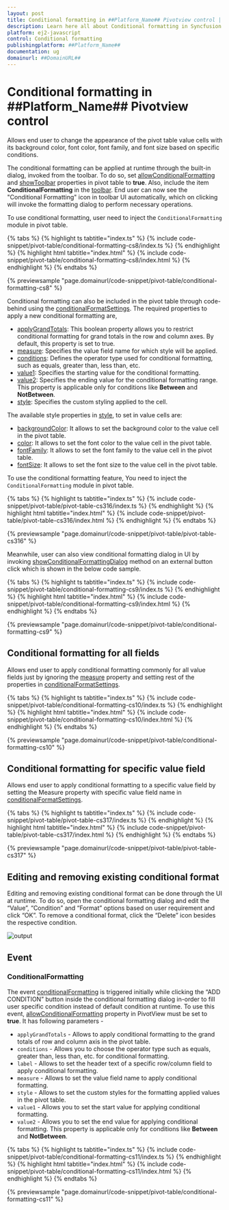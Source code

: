 ```yaml
---
layout: post
title: Conditional formatting in ##Platform_Name## Pivotview control | Syncfusion
description: Learn here all about Conditional formatting in Syncfusion ##Platform_Name## Pivotview control of Syncfusion Essential JS 2 and more.
platform: ej2-javascript
control: Conditional formatting 
publishingplatform: ##Platform_Name##
documentation: ug
domainurl: ##DomainURL##
---
```


# Conditional formatting in ##Platform_Name## Pivotview control

Allows end user to change the appearance of the pivot table value cells with its background color, font color, font family, and font size based on specific conditions.

The conditional formatting can be applied at runtime through the built-in dialog, invoked from the toolbar. To do so, set [allowConditionalFormatting](https://ej2.syncfusion.com/documentation/api/pivotview/#allowconditionalformatting) and [showToolbar](https://ej2.syncfusion.com/documentation/api/pivotview/#showToolbar) properties in pivot table to **true**. Also, include the item **ConditionalFormatting** in the [toolbar](https://ej2.syncfusion.com/documentation/api/pivotview/#toolbar). End user can now see the "Conditional Formatting" icon in toolbar UI automatically, which on clicking will invoke the formatting dialog to perform necessary operations.

To use conditional formatting, user need to inject the `ConditionalFormatting` module in pivot table.

{% tabs %}
{% highlight ts tabtitle="index.ts" %}
{% include code-snippet/pivot-table/conditional-formatting-cs8/index.ts %}
{% endhighlight %}
{% highlight html tabtitle="index.html" %}
{% include code-snippet/pivot-table/conditional-formatting-cs8/index.html %}
{% endhighlight %}
{% endtabs %}
          
{% previewsample "page.domainurl/code-snippet/pivot-table/conditional-formatting-cs8" %}

Conditional formatting can also be included in the pivot table through code-behind using the [conditionalFormatSettings](https://ej2.syncfusion.com/documentation/api/pivotview/conditionalFormatSettingsModel/). The required properties to apply a new conditional formatting are,

* [applyGrandTotals](https://ej2.syncfusion.com/documentation/api/pivotview/conditionalFormatSettingsModel/#applygrandtotals): This boolean property allows you to restrict conditional formatting for grand totals in the row and column axes. By default, this property is set to true.
* [measure](https://ej2.syncfusion.com/documentation/api/pivotview/conditionalFormatSettingsModel/#measure): Specifies the value field name for which style will be applied.
* [conditions](https://ej2.syncfusion.com/documentation/api/pivotview/conditionalFormatSettingsModel/#conditions): Defines the operator type used for conditional formatting, such as equals, greater than, less than, etc.
* [value1](https://ej2.syncfusion.com/documentation/api/pivotview/conditionalFormatSettingsModel/#value1): Specifies the starting value for the conditional formatting.
* [value2](https://ej2.syncfusion.com/documentation/api/pivotview/conditionalFormatSettingsModel/#value2.html): Specifies the ending value for the conditional formatting range. This property is applicable only for conditions like **Between** and **NotBetween**.
* [style](https://ej2.syncfusion.com/documentation/api/pivotview/conditionalFormatSettingsModel/#style): Specifies the custom styling applied to the cell.

The available style properties in [style](https://ej2.syncfusion.com/documentation/api/pivotview/style/), to set in value cells are:

* [backgroundColor](https://ej2.syncfusion.com/documentation/api/pivotview/style/#backgroundcolor): It allows to set the background color to the value cell in the pivot table.
* [color](https://ej2.syncfusion.com/documentation/api/pivotview/style/#color): It allows to set the font color to the value cell in the pivot table.
* [fontFamily](https://ej2.syncfusion.com/documentation/api/pivotview/style/#fontfamily): It allows to set the font family to the value cell in the pivot table.
* [fontSize](https://ej2.syncfusion.com/documentation/api/pivotview/style/#fontsize): It allows to set the font size to the value cell in the pivot table.

To use the conditional formatting feature, You need to inject the `ConditionalFormatting` module in pivot table.

{% tabs %}
{% highlight ts tabtitle="index.ts" %}
{% include code-snippet/pivot-table/pivot-table-cs316/index.ts %}
{% endhighlight %}
{% highlight html tabtitle="index.html" %}
{% include code-snippet/pivot-table/pivot-table-cs316/index.html %}
{% endhighlight %}
{% endtabs %}
          
{% previewsample "page.domainurl/code-snippet/pivot-table/pivot-table-cs316" %}

Meanwhile, user can also view conditional formatting dialog in UI by invoking [showConditionalFormattingDialog](https://ej2.syncfusion.com/documentation/api/pivotview/#showconditionalformattingdialog) method on an external button click which is shown in the below code sample.

{% tabs %}
{% highlight ts tabtitle="index.ts" %}
{% include code-snippet/pivot-table/conditional-formatting-cs9/index.ts %}
{% endhighlight %}
{% highlight html tabtitle="index.html" %}
{% include code-snippet/pivot-table/conditional-formatting-cs9/index.html %}
{% endhighlight %}
{% endtabs %}
          
{% previewsample "page.domainurl/code-snippet/pivot-table/conditional-formatting-cs9" %}

## Conditional formatting for all fields

Allows end user to apply conditional formatting commonly for all value fields just by ignoring the [measure](https://ej2.syncfusion.com/documentation/api/pivotview/conditionalFormatSettingsModel/#measure) property and setting rest of the properties in [conditionalFormatSettings](https://ej2.syncfusion.com/documentation/api/pivotview/conditionalFormatSettingsModel/).

{% tabs %}
{% highlight ts tabtitle="index.ts" %}
{% include code-snippet/pivot-table/conditional-formatting-cs10/index.ts %}
{% endhighlight %}
{% highlight html tabtitle="index.html" %}
{% include code-snippet/pivot-table/conditional-formatting-cs10/index.html %}
{% endhighlight %}
{% endtabs %}
          
{% previewsample "page.domainurl/code-snippet/pivot-table/conditional-formatting-cs10" %}

## Conditional formatting for specific value field

Allows end user to apply conditional formatting to a specific value field by setting the Measure property with specific value field name in [conditionalFormatSettings](https://ej2.syncfusion.com/javascript/documentation/api/pivotview/conditionalFormatSettingsModel/).

{% tabs %}
{% highlight ts tabtitle="index.ts" %}
{% include code-snippet/pivot-table/pivot-table-cs317/index.ts %}
{% endhighlight %}
{% highlight html tabtitle="index.html" %}
{% include code-snippet/pivot-table/pivot-table-cs317/index.html %}
{% endhighlight %}
{% endtabs %}
          
{% previewsample "page.domainurl/code-snippet/pivot-table/pivot-table-cs317" %}

## Editing and removing existing conditional format

Editing and removing existing conditional format can be done through the UI at runtime. To do so, open the conditional formatting dialog and edit the “Value”, “Condition” and “Format” options based on user requirement and click “OK”. To remove a conditional format, click the “Delete” icon besides the respective condition.

![output](images/cformatting_remove.png)

## Event

### ConditionalFormatting

The event [conditionalFormatting](https://ej2.syncfusion.com/documentation/api/pivotview/#conditionalformatting) is triggered initially while clicking the “ADD CONDITION” button inside the conditional formatting dialog in-order to fill user specific condition instead of default condition at runtime. To use this event, [allowConditionalFormatting](https://ej2.syncfusion.com/documentation/api/pivotview/#allowconditionalformatting) property in PivotView must be set to **true**. It has following parameters -

* `applyGrandTotals` - Allows to apply conditional formatting to the grand totals of row and column axis in the pivot table.
* `conditions` - Allows you to choose the operator type such as equals, greater than, less than, etc. for conditional formatting.
* `label` - Allows to set the header text of a specific row/column field to apply conditional formatting.
* `measure` - Allows to set the value field name to apply conditional formatting.
* `style` - Allows to set the custom styles for the formatting applied values in the pivot table.
* `value1` - Allows you to set the start value for applying conditional formatting.
* `value2` - Allows you to set the end value for applying conditional formatting. This property is applicable only for conditions like **Between** and **NotBetween**.

{% tabs %}
{% highlight ts tabtitle="index.ts" %}
{% include code-snippet/pivot-table/conditional-formatting-cs11/index.ts %}
{% endhighlight %}
{% highlight html tabtitle="index.html" %}
{% include code-snippet/pivot-table/conditional-formatting-cs11/index.html %}
{% endhighlight %}
{% endtabs %}
          
{% previewsample "page.domainurl/code-snippet/pivot-table/conditional-formatting-cs11" %}